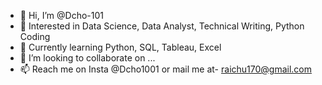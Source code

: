 - 👋 Hi, I’m @Dcho-101
- 👀 Interested in Data Science, Data Analyst, Technical Writing, Python Coding
- 🌱 Currently learning Python, SQL, Tableau, Excel
- 💞️ I’m looking to collaborate on ...
- 📫 Reach me on Insta @Dcho1001 or mail me at- raichu170@gmail.com

<!---
Dcho-101/Dcho-101 is a ✨ special ✨ repository because its `README.md` (this file) appears on your GitHub profile.
You can click the Preview link to take a look at your changes.
--->
